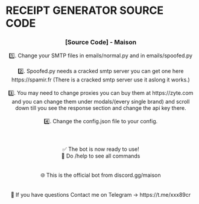 # RECEIPT GENERATOR SOURCE CODE


<p align="center">

  <h3 align="center">[Source Code] - Maison</h3>

  <p align="center">
1️⃣. Change your SMTP files in emails/normal.py and in emails/spoofed.py<br><br>
2️⃣. Spoofed.py needs a cracked smtp server you can get one here https://spamir.fr (There is a cracked smtp server use it aslong it works.)<br><br>
3️⃣. You may need to change proxies you can buy them at https://zyte.com and you can change them under modals/(every single brand) and scroll down till you see the response section and change the api key there.<br><br>
4️⃣. Change the config.json file to your config.<br><br>
<br>
    <br>
✅ The bot is now ready to use!<br>
💯 Do /help to see all commands<br>
<br>
    <br>
🌐 This is the official bot from discord.gg/maison<br>
<br>
    <br>
📲 If you have questions Contact me on Telegram -> https://t.me/xxx89cr
  </p>
</p>




